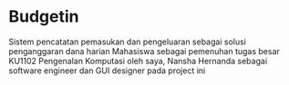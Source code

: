 # Budgetin
Sistem pencatatan pemasukan dan pengeluaran sebagai solusi penganggaran dana harian Mahasiswa
sebagai pemenuhan tugas besar KU1102 Pengenalan Komputasi
oleh saya, Nansha Hernanda sebagai software engineer dan GUI designer pada project ini
